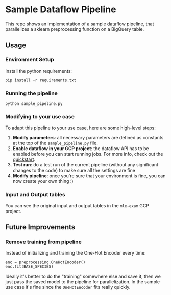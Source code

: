 # Sample Dataflow Pipeline

This repo shows an implementation of a sample dataflow pipeline,
that parallelizes a sklearn preprocessing function on a BigQuery table.

## Usage

### Environment Setup

Install the python requirements:
```
pip install -r requirements.txt
```

### Running the pipeline

```
python sample_pipeline.py
``` 

### Modifying to your use case

To adapt this pipeline to your use case, here are some high-level steps:
1. **Modify parameters**: all necessary parameters are defined as constants at the top of the `sample_pipeline.py` file.
2. **Enable dataflow in your GCP project**: the dataflow API has to be enabled before you can start running jobs.
For more info, check out the [quickstart](https://cloud.google.com/dataflow/docs/quickstarts/quickstart-python).
3. **Test run**: do a test run of the current pipeline (without any significant changes to the code) to make sure all the settings are fine
4. **Modify pipeline**: once you're sure that your environment is fine, you can now create your own thing :)  

### Input and Output tables

You can see the original input and output tables in the `mle-exam` GCP project.

## Future Improvements

### Remove training from pipeline 

Instead of initializing and training the One-Hot Encoder every time: 
```
enc = preprocessing.OneHotEncoder()
enc.fit(BASE_SPECIES)
```
Ideally it's better to do the "training" somewhere else and save it, then we just pass the saved model to the pipeline for parallelization.
In the sample use case it's fine since the `OneHotEncoder` fits really quickly.
